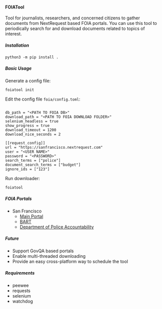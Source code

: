 #### FOIATool

Tool for journalists, researchers, and concerned citizens to gather documents from NextRequest based FOIA portals. You can use this tool to periodically search for and download documents related to topics of interest.

##### Installation

```
python3 -m pip install .
```

##### Basic Usage

Generate a config file:

```
foiatool init
```

Edit the config file `foia/config.toml`:

```

db_path = "<PATH TO FOIA DB>"
download_path = "<PATH TO FOIA DOWNLOAD FOLDER>"
selenium_headless = true
show_progress = true
download_timeout = 1200
download_nice_seconds = 2

[[request_config]]
url = "https://sanfrancisco.nextrequest.com"
user = "<USER NAME>"
password = "<PASSWORD>"
search_terms = ["police"]
document_search_terms = ["budget"]
ignore_ids = ["123"]
```

Run downloader:
```
foiatool 
```

##### FOIA Portals

- San Francisco
    - [Main Portal](https://sanfrancisco.nextrequest.com)
    - [BART](https://bart.nextrequest.com)
    - [Department of Police Accountability](https://sfdpa.nextrequest.com)


##### Future

- Support GovQA based portals
- Enable multi-threaded downloading
- Provide an easy cross-platform way to schedule the tool

##### Requirements

- peewee
- requests
- selenium
- watchdog


